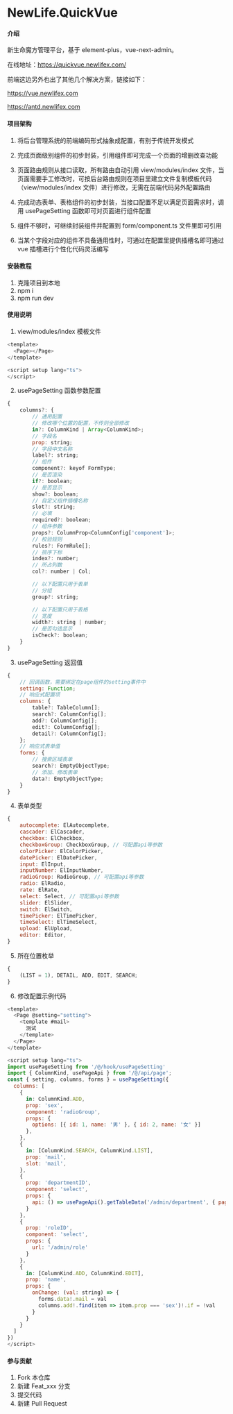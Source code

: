 # NewLife.QuickVue

#### 介绍

新生命魔方管理平台，基于 element-plus，vue-next-admin。

在线地址：https://quickvue.newlifex.com/

前端这边另外也出了其他几个解决方案，链接如下：

https://vue.newlifex.com

https://antd.newlifex.com

#### 项目架构

1.  将后台管理系统的前端编码形式抽象成配置，有别于传统开发模式

2.  完成页面级别组件的初步封装，引用组件即可完成一个页面的增删改查功能

3.  页面路由规则从接口读取，所有路由自动引用 view/modules/index 文件，当页面需要手工修改时，可按后台路由规则在项目里建立文件复制模板代码（view/modules/index 文件）进行修改，无需在前端代码另外配置路由

4.  完成动态表单、表格组件的初步封装，当接口配置不足以满足页面需求时，调用 usePageSetting 函数即可对页面进行组件配置

5.  组件不够时，可继续封装组件并配置到 form/component.ts 文件里即可引用

6.  当某个字段对应的组件不具备通用性时，可通过在配置里提供插槽名即可通过 vue 插槽进行个性化代码灵活编写

#### 安装教程

1.  克隆项目到本地
2.  npm i
3.  npm run dev

#### 使用说明

1.  view/modules/index 模板文件

```javascript
<template>
  <Page></Page>
</template>

<script setup lang="ts">
</script>
```

2.  usePageSetting 函数参数配置

```javascript
{
    columns?: {
        // 通用配置
        // 修改哪个位置的配置，不传则全部修改
        in?: ColumnKind | Array<ColumnKind>;
        // 字段名
        prop: string;
        // 字段中文名称
        label?: string;
        // 组件
        component?: keyof FormType;
        // 是否渲染
        if?: boolean;
        // 是否显示
        show?: boolean;
        // 自定义组件插槽名称
        slot?: string;
        // 必填
        required?: boolean;
        // 组件参数
        props?: ColumnProp<ColumnConfig['component']>;
        // 校验规则
        rules?: FormRule[];
        // 排序下标
        index?: number;
        // 所占列数
        col?: number | Col;

        // 以下配置只用于表单
        // 分组
        group?: string;

        // 以下配置只用于表格
        // 宽度
        width?: string | number;
        // 是否勾选显示
        isCheck?: boolean;
    }
}
```

3.  usePageSetting 返回值

```javascript
{
    // 回调函数，需要绑定在page组件的setting事件中
    setting: Function;
    // 响应式配置项
    columns: {
        table?: TableColumn[];
        search?: ColumnConfig[];
        add?: ColumnConfig[];
        edit?: ColumnConfig[];
        detail?: ColumnConfig[];
    };
    // 响应式表单值
    forms: {
        // 搜索区域表单
        search?: EmptyObjectType;
        // 添加、修改表单
        data?: EmptyObjectType;
    }
}
```

4.  表单类型

```javascript
{
	autocomplete: ElAutocomplete,
	cascader: ElCascader,
	checkbox: ElCheckbox,
	checkboxGroup: CheckboxGroup, // 可配置api等参数
	colorPicker: ElColorPicker,
	datePicker: ElDatePicker,
	input: ElInput,
	inputNumber: ElInputNumber,
	radioGroup: RadioGroup, // 可配置api等参数
	radio: ElRadio,
	rate: ElRate,
	select: Select, // 可配置api等参数
	slider: ElSlider,
	switch: ElSwitch,
	timePicker: ElTimePicker,
	timeSelect: ElTimeSelect,
	upload: ElUpload,
	editor: Editor,
}
```

5.  所在位置枚举

```javascript
{
	(LIST = 1), DETAIL, ADD, EDIT, SEARCH;
}
```

6.  修改配置示例代码

```javascript
<template>
  <Page @setting="setting">
    <template #mail>
      测试
    </template>
  </Page>
</template>

<script setup lang="ts">
import usePageSetting from '/@/hook/usePageSetting'
import { ColumnKind, usePageApi } from '/@/api/page';
const { setting, columns, forms } = usePageSetting({
  columns: [
    {
      in: ColumnKind.ADD,
      prop: 'sex',
      component: 'radioGroup',
      props: {
        options: [{ id: 1, name: '男' }, { id: 2, name: '女' }]
      },
    },
    {
      in: [ColumnKind.SEARCH, ColumnKind.LIST],
      prop: 'mail',
      slot: 'mail',
    },
    {
      prop: 'departmentID',
      component: 'select',
      props: {
        api: () => usePageApi().getTableData('/admin/department', { pageIndex: 0 })
      }
    },
    {
      prop: 'roleID',
      component: 'select',
      props: {
        url: '/admin/role'
      }
    },
    {
      in: [ColumnKind.ADD, ColumnKind.EDIT],
      prop: 'name',
      props: {
        onChange: (val: string) => {
          forms.data!.mail = val
          columns.add!.find(item => item.prop === 'sex')!.if = !val
        }
      }
    }
  ]
})
</script>
```

#### 参与贡献

1.  Fork 本仓库
2.  新建 Feat_xxx 分支
3.  提交代码
4.  新建 Pull Request
